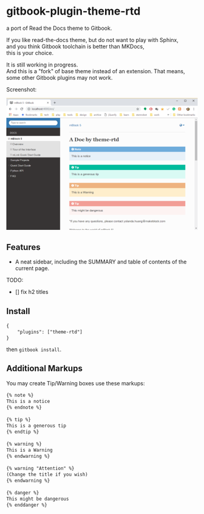 # gitbook-plugin-theme-rtd
a port of Read the Docs theme to Gitbook.

If you like read-the-docs theme, but do not want to play with Sphinx,  
and you think Gitbook toolchain is better than MKDocs,  
this is your choice.

It is still working in progress.  
And this is a "fork" of base theme instead of an extension. That means,  
some other Gitbook plugins may not work. 

Screenshot:

![Screenshot of this theme](readme-snapshot.png)

## Features

- A neat sidebar, including the SUMMARY and table of contents of the current page.

TODO:
- [] fix h2 titles

## Install

```
{
    "plugins": ["theme-rtd"]
}
```

then `gitbook install`.

## Additional Markups

You may create Tip/Warning boxes use these markups:

```
{% note %}
This is a notice
{% endnote %}

{% tip %}
This is a generous tip
{% endtip %}

{% warning %}
This is a Warning
{% endwarning %}

{% warning "Attention" %}
(Change the title if you wish)
{% endwarning %}

{% danger %}
This might be dangerous
{% enddanger %}
```